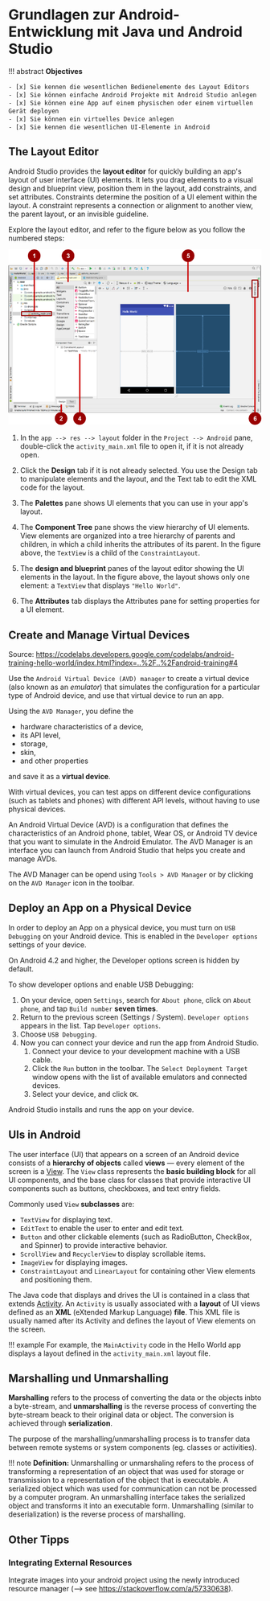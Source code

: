 # Grundlagen zur Android-Entwicklung mit Java und Android Studio

!!! abstract
    **Objectives**

    - [x] Sie kennen die wesentlichen Bedienelemente des Layout Editors
    - [x] Sie können einfache Android Projekte mit Android Studio anlegen
    - [x] Sie können eine App auf einem physischen oder einem virtuellen Gerät deployen
    - [x] Sie können ein virtuelles Device anlegen
    - [x] Sie kennen die wesentlichen UI-Elemente in Android

    

## The Layout Editor

Android Studio provides the **layout editor** for quickly building an app's layout of user interface (UI) elements. It lets you drag elements to a visual design and blueprint view, position them in the layout, add constraints, and set attributes. Constraints determine the position of a UI element within the layout. A constraint represents a connection or alignment to another view, the parent layout, or an invisible guideline.

Explore the layout editor, and refer to the figure below as you follow the numbered steps:

![/figures/android_studio_overview.png](./figures/android_studio_overview.png)

1. In the `app --> res --> layout` folder in the `Project --> Android` pane, double-click the `activity_main.xml` file to open it, if it is not already open.
   
2. Click the __Design__ tab if it is not already selected. You use the Design tab to manipulate elements and the layout, and the Text tab to edit the XML code for the layout.

3. The __Palettes__ pane shows UI elements that you can use in your app's layout.
4. The __Component Tree__ pane shows the view hierarchy of UI elements. View elements are organized into a tree hierarchy of parents and children, in which a child inherits the attributes of its parent. In the figure above, the `TextView` is a child of the `ConstraintLayout`. 

5. The __design and blueprint__ panes of the layout editor showing the UI elements in the layout. In the figure above, the layout shows only one element: a `TextView` that displays `"Hello World"`.

6. The **Attributes** tab displays the Attributes pane for setting properties for a UI element.



## Create and Manage Virtual Devices

Source: <https://codelabs.developers.google.com/codelabs/android-training-hello-world/index.html?index=..%2F..%2Fandroid-training#4>

Use the `Android Virtual Device (AVD) manager` to create a virtual device (also known as an *emulator*) that simulates the configuration for a particular type of Android device, and use that virtual device to run an app. 

Using the `AVD Manager`, you define the

* hardware characteristics of a device, 
* its API level, 
* storage, 
* skin, 
* and other properties
  
and save it as a **virtual device**. 

With virtual devices, you can test apps on different device configurations (such as tablets and phones) with different API levels, without having to use physical devices.

An Android Virtual Device (AVD) is a configuration that defines the characteristics of an Android phone, tablet, Wear OS, or Android TV device that you want to simulate in the Android Emulator. The AVD Manager is an interface you can launch from Android Studio that helps you create and manage AVDs.

The AVD Manager can be opend using `Tools > AVD Manager` or by clicking on the `AVD Manager` icon in the toolbar.


## Deploy an App on a Physical Device

In order to deploy an App on a physical device, you must turn on `USB Debugging` on your Android device. This is enabled in the `Developer options` settings of your device.

On Android 4.2 and higher, the Developer options screen is hidden by default. 

To show developer options and enable USB Debugging:

1. On your device, open `Settings`, search for `About phone`, click on `About phone`, and tap `Build number` **seven times**.
2. Return to the previous screen (Settings / System). `Developer options` appears in the list. Tap `Developer options`.
3. Choose `USB Debugging`.
4. Now you can connect your device and run the app from Android Studio.
    1. Connect your device to your development machine with a USB cable.
    2. Click the `Run` button  in the toolbar. The `Select Deployment Target` window opens with the list of available emulators and connected devices.
    3. Select your device, and click `OK`.

Android Studio installs and runs the app on your device.


## UIs in Android

The user interface (UI) that appears on a screen of an Android device consists of a **hierarchy of objects** called **views** — every element of the screen is a [View](https://developer.android.com/reference/android/view/View.html). The `View` class represents the **basic building block** for all UI components, and the base class for classes that provide interactive UI components such as buttons, checkboxes, and text entry fields. 

Commonly used `View` **subclasses** are:

* `TextView` for displaying text.
* `EditText` to enable the user to enter and edit text.
* `Button` and other clickable elements (such as RadioButton, CheckBox, and Spinner) to provide interactive behavior.
* `ScrollView` and `RecyclerView` to display scrollable items.
* `ImageView` for displaying images.
* `ConstraintLayout` and `LinearLayout` for containing other View elements and positioning them.

The Java code that displays and drives the UI is contained in a class that extends [Activity](https://developer.android.com/reference/android/app/Activity.html). An `Activity` is usually associated with a **layout** of UI views defined as an **XML** (eXtended Markup Language) **file**. This XML file is usually named after its Activity and defines the layout of View elements on the screen. 

!!! example
    For example, the `MainActivity` code in the Hello World app displays a layout defined in the `activity_main.xml` layout file.



## Marshalling und Unmarshalling

**Marshalling** refers to the process of converting the data or the objects inbto a byte-stream, and **unmarshalling** is the reverse process of converting the byte-stream beack to their original data or object. The conversion is achieved through **serialization**.

The purpose of the marshalling/unmarshalling process is to transfer data between remote systems or system components (eg. classes or activities).

!!! note
    **Definition:** Unmarshalling or unmarshaling refers to the process of transforming a representation of an object that was used for storage or transmission to a representation of the object that is executable. A serialized object which was used for communication can not be processed by a computer program. An unmarshalling interface takes the serialized object and transforms it into an executable form. Unmarshalling (similar to deserialization) is the reverse process of marshalling.



## Other Tipps

### Integrating External Resources

Integrate images into your android project using the newly introduced resource manager (--> see <https://stackoverflow.com/a/57330638>).



